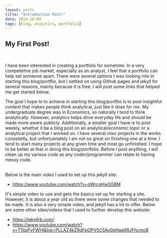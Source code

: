 ```yaml
---
layout: posts
title: "Introduction Post!"
date: 2019-10-09
tags: [blog, analytics, portfolio]
---
```

 
<h2>My First Post!</h2>
<br>
  
I have been interested in creating a portfolio for sometime. In a very competeitve job market, especially as an analyst, I feel that a portfolio can help set someone apart. 
There were several options I was looking into in starting this blog/portflio, but I settled on using Github pages and jekyll for several reasons, mainly because it is free.
I will post some links that helped me get started below.
<br>

The goal I hope to to achieve in starting this blog/portflio is to post insightful content that makes people think analytical, just like it does for me. 
My undergraduate degree was in Economics, so naturally I tend to think analytically. However, analytics helps drive everyday life and should be made more aware publicly. 
Additionally, a smaller goal I have is to post weekly, whether it be a blog post on an analytical/economic topic or a analytical project that I worked on. I have several misc projects in the works
conssitetly, but unfortuenately I am not so great on finishing one at a time. I tend to start many projects at any given time and most go unfinished. I hope to be better at that in doing this blog/portfolio. 
Before I post anything, I will clean up my various code as any coder/programmer can relate to having messy code.  
<br>

Below is the main video I used to set up this jekyll site:
- https://www.youtube.com/watch?v=qWrcgHwSG8M

It's simple video to use and gets the basics set up for starting a site. However, it is about a year old so there were some changes that needed to be made. It is also a very simple video, 
and jekyll has a lot to offer. Below are some other sites/videos that I used to further develop this website:
- https://jekyllrb.com/
- https://www.youtube.com/watch?v=T1itpPvFWHI&list=PLLAZ4kZ9dFpOPV5C5Ay0pHaa0RJFhcmcB
